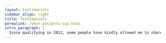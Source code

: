 ```yaml
---
layout: testimonials
sidebar_align: right
title: Testimonials
permalink: /what-patients-say.html
intro_paragraph: |
  Since qualifying in 2012, some people have kindly allowed me to share messages they have sent about their treatment or have reviewed their experience of Acupuncture treatment online. You can read some of these here.
---
```

